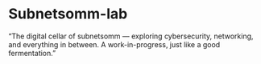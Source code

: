 # Subnetsomm-lab
“The digital cellar of subnetsomm — exploring cybersecurity, networking, and everything in between. A work-in-progress, just like a good fermentation.”
